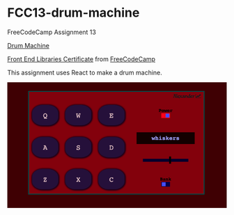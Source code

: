 # FCC13-drum-machine
FreeCodeCamp Assignment 13

[Drum Machine](https://www.alex-cameron.com/FCC13/)

[Front End Libraries Certificate](https://www.freecodecamp.org/certification/alexcamero/front-end-libraries) from [FreeCodeCamp](https://www.freecodecamp.org/)

This assignment uses React to make a drum machine.

![Image of app 1](https://github.com/alexcamero/FCC13-drum-machine/blob/main/01.png)
